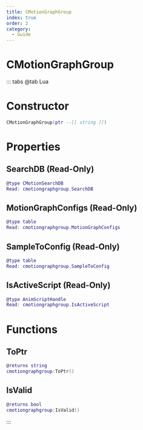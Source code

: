 ```yaml
---
title: CMotionGraphGroup
index: true
order: 2
category:
  - Guide
---
```


# CMotionGraphGroup

::: tabs
@tab Lua
# Constructor
```lua
CMotionGraphGroup(ptr --[[ string ]])
```
# Properties
## SearchDB (Read-Only)
```lua
@type CMotionSearchDB
Read: cmotiongraphgroup.SearchDB
```
## MotionGraphConfigs (Read-Only)
```lua
@type table
Read: cmotiongraphgroup.MotionGraphConfigs
```
## SampleToConfig (Read-Only)
```lua
@type table
Read: cmotiongraphgroup.SampleToConfig
```
## IsActiveScript (Read-Only)
```lua
@type AnimScriptHandle
Read: cmotiongraphgroup.IsActiveScript
```
# Functions
## ToPtr
```lua
@returns string
cmotiongraphgroup:ToPtr()
```
## IsValid
```lua
@returns bool
cmotiongraphgroup:IsValid()
```

:::